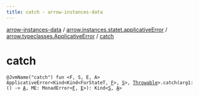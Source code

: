 ```yaml
---
title: catch - arrow-instances-data
---
```


[arrow-instances-data](../../index.html) / [arrow.instances.statet.applicativeError](../index.html) / [arrow.typeclasses.ApplicativeError](index.html) / [catch](./catch.html)

# catch

`@JvmName("catch") fun <F, S, E, A> ApplicativeError<Kind<Kind<ForStateT, `[`F`](catch.html#F)`>, `[`S`](catch.html#S)`>, `[`Throwable`](https://kotlinlang.org/api/latest/jvm/stdlib/kotlin/-throwable/index.html)`>.catch(arg1: () -> `[`A`](catch.html#A)`, ME: MonadError<`[`F`](catch.html#F)`, `[`E`](catch.html#E)`>): Kind<`[`S`](catch.html#S)`, `[`A`](catch.html#A)`>`